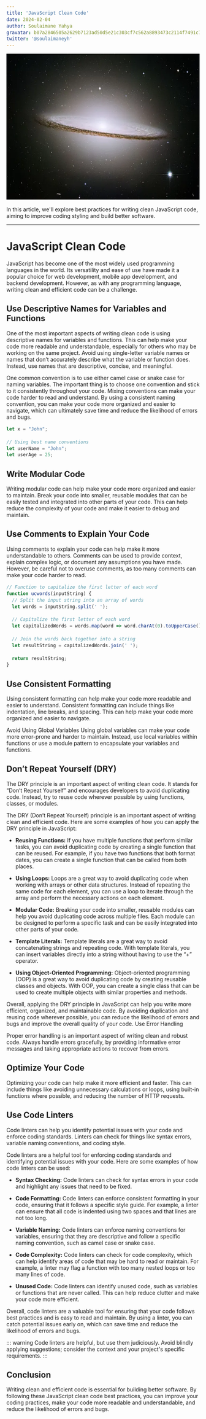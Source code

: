 ```yaml
---
title: 'JavaScript Clean Code'
date: 2024-02-04
author: Soulaimane Yahya
gravatar: b07a2846505a2629b7123ad50d5e21c303cf7c562a8893473c2114f7491c7796
twitter: '@soulaimaneyh'
---
```


<img width="680" height="380" src="../public/thumbnails/multividas-javascript-clean-code.webp" alt="multividas-javascript-clean-code.webp">

In this article, we'll explore best practices for writing clean JavaScript code, aiming to improve coding styling and build better software.

---

# JavaScript Clean Code

JavaScript has become one of the most widely used programming languages in the world. Its versatility and ease of use have made it a popular choice for web development, mobile app development, and backend development. However, as with any programming language, writing clean and efficient code can be a challenge.

## Use Descriptive Names for Variables and Functions

One of the most important aspects of writing clean code is using descriptive names for variables and functions. This can help make your code more readable and understandable, especially for others who may be working on the same project. Avoid using single-letter variable names or names that don’t accurately describe what the variable or function does. Instead, use names that are descriptive, concise, and meaningful.

One common convention is to use either camel case or snake case for naming variables. The important thing is to choose one convention and stick to it consistently throughout your code. Mixing conventions can make your code harder to read and understand. By using a consistent naming convention, you can make your code more organized and easier to navigate, which can ultimately save time and reduce the likelihood of errors and bugs.

```js
let x = "John";

// Using best name conventions
let userName = "John";
let userAge = 25;
```

## Write Modular Code

Writing modular code can help make your code more organized and easier to maintain. Break your code into smaller, reusable modules that can be easily tested and integrated into other parts of your code. This can help reduce the complexity of your code and make it easier to debug and maintain.

##  Use Comments to Explain Your Code

Using comments to explain your code can help make it more understandable to others. Comments can be used to provide context, explain complex logic, or document any assumptions you have made. However, be careful not to overuse comments, as too many comments can make your code harder to read.

```js
// Function to capitalize the first letter of each word
function ucwords(inputString) {
  // Split the input string into an array of words
  let words = inputString.split(' ');

  // Capitalize the first letter of each word
  let capitalizedWords = words.map(word => word.charAt(0).toUpperCase() + word.slice(1));

  // Join the words back together into a string
  let resultString = capitalizedWords.join(' ');

  return resultString;
}
```

## Use Consistent Formatting

Using consistent formatting can help make your code more readable and easier to understand. Consistent formatting can include things like indentation, line breaks, and spacing. This can help make your code more organized and easier to navigate.

Avoid Using Global Variables Using global variables can make your code more error-prone and harder to maintain. Instead, use local variables within functions or use a module pattern to encapsulate your variables and functions.

## Don’t Repeat Yourself (DRY)

The DRY principle is an important aspect of writing clean code. It stands for “Don’t Repeat Yourself” and encourages developers to avoid duplicating code. Instead, try to reuse code wherever possible by using functions, classes, or modules.

The DRY (Don’t Repeat Yourself) principle is an important aspect of writing clean and efficient code. Here are some examples of how you can apply the DRY principle in JavaScript:

- **Reusing Functions:** If you have multiple functions that perform similar tasks, you can avoid duplicating code by creating a single function that can be reused. For example, if you have two functions that both format dates, you can create a single function that can be called from both places.

- **Using Loops:** Loops are a great way to avoid duplicating code when working with arrays or other data structures. Instead of repeating the same code for each element, you can use a loop to iterate through the array and perform the necessary actions on each element.

- **Modular Code:** Breaking your code into smaller, reusable modules can help you avoid duplicating code across multiple files. Each module can be designed to perform a specific task and can be easily integrated into other parts of your code.

- **Template Literals:** Template literals are a great way to avoid concatenating strings and repeating code. With template literals, you can insert variables directly into a string without having to use the “+” operator.

- **Using Object-Oriented Programming:** Object-oriented programming (OOP) is a great way to avoid duplicating code by creating reusable classes and objects. With OOP, you can create a single class that can be used to create multiple objects with similar properties and methods.

Overall, applying the DRY principle in JavaScript can help you write more efficient, organized, and maintainable code. By avoiding duplication and reusing code wherever possible, you can reduce the likelihood of errors and bugs and improve the overall quality of your code.
Use Error Handling

Proper error handling is an important aspect of writing clean and robust code. Always handle errors gracefully, by providing informative error messages and taking appropriate actions to recover from errors.

## Optimize Your Code

Optimizing your code can help make it more efficient and faster. This can include things like avoiding unnecessary calculations or loops, using built-in functions where possible, and reducing the number of HTTP requests.

## Use Code Linters

Code linters can help you identify potential issues with your code and enforce coding standards. Linters can check for things like syntax errors, variable naming conventions, and coding style.

Code linters are a helpful tool for enforcing coding standards and identifying potential issues with your code. Here are some examples of how code linters can be used:

- **Syntax Checking:** Code linters can check for syntax errors in your code and highlight any issues that need to be fixed.

- **Code Formatting:** Code linters can enforce consistent formatting in your code, ensuring that it follows a specific style guide. For example, a linter can ensure that all code is indented using two spaces and that lines are not too long.

- **Variable Naming:** Code linters can enforce naming conventions for variables, ensuring that they are descriptive and follow a specific naming convention, such as camel case or snake case.

- **Code Complexity:** Code linters can check for code complexity, which can help identify areas of code that may be hard to read or maintain. For example, a linter may flag a function with too many nested loops or too many lines of code.

- **Unused Code:** Code linters can identify unused code, such as variables or functions that are never called. This can help reduce clutter and make your code more efficient.

Overall, code linters are a valuable tool for ensuring that your code follows best practices and is easy to read and maintain. By using a linter, you can catch potential issues early on, which can save time and reduce the likelihood of errors and bugs.

::: warning
Code linters are helpful, but use them judiciously. Avoid blindly applying suggestions; consider the context and your project's specific requirements.
:::

## Conclusion

Writing clean and efficient code is essential for building better software. By following these JavaScript clean code best practices, you can improve your coding practices, make your code more readable and understandable, and reduce the likelihood of errors and bugs.
